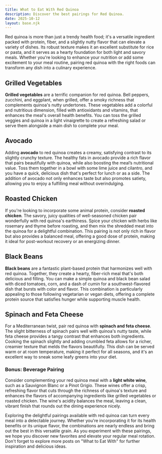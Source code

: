```yaml
---
title: What to Eat With Red Quinoa
description: Discover the best pairings for Red Quinoa.
date: 2025-10-12
layout: base.njk
---
```


Red quinoa is more than just a trendy health food; it's a versatile ingredient packed with protein, fiber, and a slightly nutty flavor that can elevate a variety of dishes. Its robust texture makes it an excellent substitute for rice or pasta, and it serves as a hearty foundation for both light and savory meals. Whether you're looking to enhance your nutrition or add some excitement to your meal routine, pairing red quinoa with the right foods can transform any dish into a culinary experience.

## **Grilled Vegetables**

**Grilled vegetables** are a terrific companion for red quinoa. Bell peppers, zucchini, and eggplant, when grilled, offer a smoky richness that complements quinoa's nutty undertones. These vegetables add a colorful and nutritious dimension, filled with antioxidants and vitamins, that enhances the meal's overall health benefits. You can toss the grilled veggies and quinoa in a light vinaigrette to create a refreshing salad or serve them alongside a main dish to complete your meal.

## **Avocado**

Adding **avocado** to red quinoa creates a creamy, satisfying contrast to its slightly crunchy texture. The healthy fats in avocado provide a rich flavor that pairs beautifully with quinoa, while also boosting the meal’s nutritional value. Toss them together in a bowl with some lime juice and cilantro, and you have a quick, delicious dish that's perfect for lunch or as a side. The addition of avocado not only enhances taste but also promotes satiety, allowing you to enjoy a fulfilling meal without overindulging.

## **Roasted Chicken**

If you're looking to incorporate some animal protein, consider **roasted chicken**. The savory, juicy qualities of well-seasoned chicken pair wonderfully with red quinoa's earthiness. Spice your chicken with herbs like rosemary and thyme before roasting, and then mix the shredded meat into the quinoa for a delightful combination. This pairing is not only rich in flavor but also provides a balanced meal, offering a good dose of protein, making it ideal for post-workout recovery or an energizing dinner.

## **Black Beans**

**Black beans** are a fantastic plant-based protein that harmonizes well with red quinoa. Together, they create a hearty, fiber-rich meal that's both delicious and filling. You can make a simple quinoa and black bean salad with diced tomatoes, corn, and a dash of cumin for a southwest-flavored dish that bursts with color and flavor. This combination is particularly appealing to those following vegetarian or vegan diets, offering a complete protein source that satisfies hunger while supporting muscle health.

## **Spinach and Feta Cheese**

For a Mediterranean twist, pair red quinoa with **spinach and feta cheese**. The slight bitterness of spinach pairs well with quinoa's nutty taste, while feta cheese provides a tangy contrast that enhances both ingredients. Cooking the spinach slightly and adding crumbled feta allows for a richer, creamier texture that melds the flavors beautifully. This dish can be served warm or at room temperature, making it perfect for all seasons, and it's an excellent way to sneak some leafy greens into your diet.

### Bonus: **Beverage Pairing**

Consider complementing your red quinoa meal with a **light white wine**, such as a Sauvignon Blanc or a Pinot Grigio. These wines offer a crisp, refreshing flavor that cuts through the richness of quinoa's texture and enhances the flavors of accompanying ingredients like grilled vegetables or roasted chicken. The wine's acidity balances the meal, leaving a clean, vibrant finish that rounds out the dining experience nicely.

Exploring the delightful pairings available with red quinoa can turn every meal into a delectable journey. Whether you're incorporating it for its health benefits or its unique flavor, the combinations are nearly endless and bring out the best in this versatile grain. As you experiment with these pairings, we hope you discover new favorites and elevate your regular meal rotation. Don't forget to explore more posts on "What to Eat With" for further inspiration and delicious ideas.